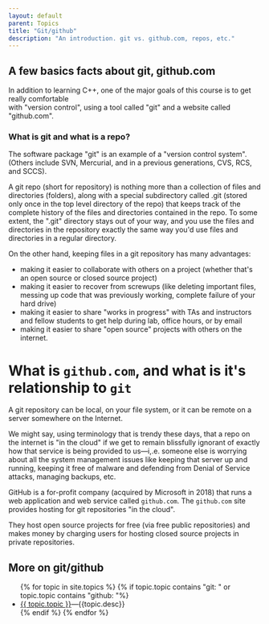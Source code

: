 ```yaml
---
layout: default
parent: Topics
title: "Git/github"
description: "An introduction. git vs. github.com, repos, etc."
---
```


A few basics facts about git, github.com
----------------------------------------------------------------------------

In addition to learning C++, one of the major goals of this course is to get really comfortable\
 with "version control", using a tool called "git" and a website called "github.com".


### What is git and what is a repo?

The software package "git" is an example of a "version control system". (Others include SVN, Mercurial, and in a previous generations, CVS, RCS, and SCCS).

A git repo (short for repository) is nothing more than a collection of files and directories (folders), along with a special subdirectory called .git (stored only once in the top level directory of the repo) that keeps track of the complete history of the files and directories contained in the repo. To some extent, the ".git" directory stays out of your way, and you use the files and directories in the repository exactly the same way you'd use files and directories in a regular directory.

On the other hand, keeping files in a git repository has many advantages:

-   making it easier to collaborate with others on a project (whether that's an open source or closed source project)
-   making it easier to recover from screwups (like deleting important files, messing up code that was previously working, complete failure of your hard drive)
-   making it easier to share "works in progress" with TAs and instructors and fellow students to get help during lab, office hours, or by email
-   making it easier to share "open source" projects with others on the internet.


# What is `github.com`, and what is it's relationship to `git`

A git repository can be local, on your file system, or it can be
remote on a server somewhere on the Internet. 

We might say, using
terminology that is trendy these days, that a repo on the internet is
"in the cloud" if we get to remain blissfully ignorant of exactly how
that service is being provided to us&mdash;i,.e. someone else is worrying
about all the system management issues like keeping that server up and
running, keeping it free of malware and defending from Denial of
Service attacks, managing backups, etc.

GitHub is a for-profit company (acquired by Microsoft in 2018)   that runs a web application and
web service
called `github.com`. The `github.com` site provides hosting for git
repositories "in the cloud". 

They host open source
projects for free (via free public repositories) and makes money by
charging users for hosting closed source projects in private
repositories.   




<div data-role="collapsible" data-collapsed="false">
  <h2>More on git/github</h2>
  <ul>
   {% for topic in site.topics %}
       {% if topic.topic contains "git: " or topic.topic contains "github: "%} 
           <li><a href="{{topic.url}}">{{ topic.topic }}</a>&mdash;{{topic.desc}}</li>
       {% endif %}
   {% endfor %}
  </ul>
</div>
